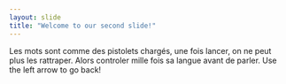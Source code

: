 ```yaml
---
layout: slide
title: "Welcome to our second slide!"
---
```

Les mots sont comme des pistolets chargés, une fois lancer, on ne peut plus les rattraper. Alors controler mille fois sa langue avant de parler.
Use the left arrow to go back!
